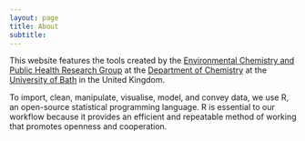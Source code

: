```yaml
---
layout: page
title: About
subtitle: 
---
```


This website features the tools created by the [Environmental Chemistry and Public Health Research Group](https://people.bath.ac.uk/bkh20/) at the [Department of Chemistry](https://www.bath.ac.uk/departments/department-of-chemistry/) at the [University of Bath](https://www.bath.ac.uk/) in the United Kingdom.

To import, clean, manipulate, visualise, model, and convey data, we use R, an open-source statistical programming language. R is essential to our workflow because it provides an efficient and repeatable method of working that promotes openness and cooperation.
